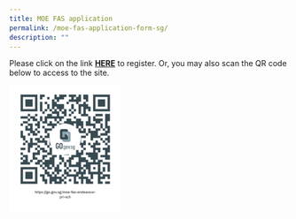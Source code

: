 ```yaml
---
title: MOE FAS application
permalink: /moe-fas-application-form-sg/
description: ""
---
```

Please click on the link **[HERE](https://form.gov.sg/#!/6171fdaa854bf40013c608d5)** to register. Or, you may also scan the QR code below to access to the site.

<img src="/images/QR-CODE-FAS-265x300.png"  
style="width:40%">